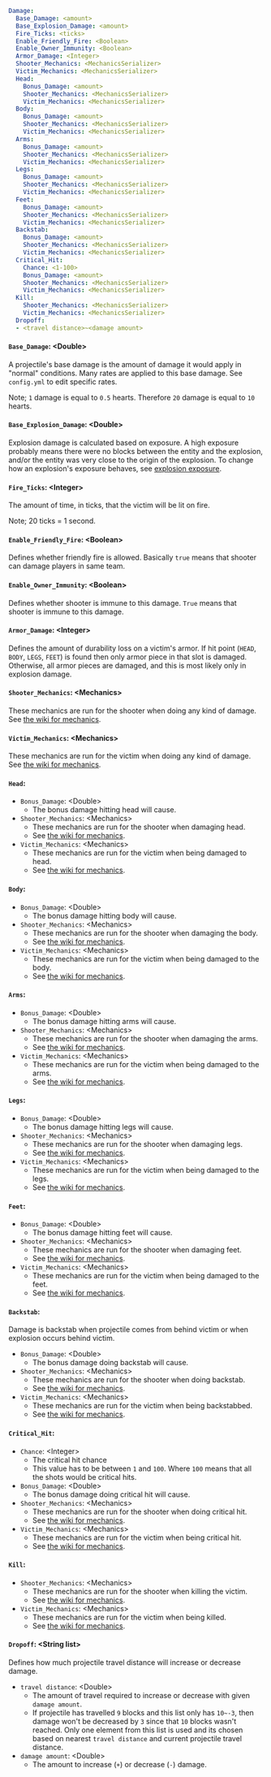 ```yaml
Damage:
  Base_Damage: <amount>
  Base_Explosion_Damage: <amount>
  Fire_Ticks: <ticks>
  Enable_Friendly_Fire: <Boolean>
  Enable_Owner_Immunity: <Boolean>
  Armor_Damage: <Integer>
  Shooter_Mechanics: <MechanicsSerializer>
  Victim_Mechanics: <MechanicsSerializer>
  Head:
    Bonus_Damage: <amount>
    Shooter_Mechanics: <MechanicsSerializer>
    Victim_Mechanics: <MechanicsSerializer>
  Body:
    Bonus_Damage: <amount>
    Shooter_Mechanics: <MechanicsSerializer>
    Victim_Mechanics: <MechanicsSerializer>
  Arms:
    Bonus_Damage: <amount>
    Shooter_Mechanics: <MechanicsSerializer>
    Victim_Mechanics: <MechanicsSerializer>
  Legs:
    Bonus_Damage: <amount>
    Shooter_Mechanics: <MechanicsSerializer>
    Victim_Mechanics: <MechanicsSerializer>
  Feet:
    Bonus_Damage: <amount>
    Shooter_Mechanics: <MechanicsSerializer>
    Victim_Mechanics: <MechanicsSerializer>
  Backstab:
    Bonus_Damage: <amount>
    Shooter_Mechanics: <MechanicsSerializer>
    Victim_Mechanics: <MechanicsSerializer>
  Critical_Hit:
    Chance: <1-100>
    Bonus_Damage: <amount>
    Shooter_Mechanics: <MechanicsSerializer>
    Victim_Mechanics: <MechanicsSerializer>
  Kill:
    Shooter_Mechanics: <MechanicsSerializer>
    Victim_Mechanics: <MechanicsSerializer>
  Dropoff:
  - <travel distance>~<damage amount>
```

#### `Base_Damage`: \<Double\>
A projectile's base damage is the amount of damage it would apply in "normal"
conditions. Many rates are applied to this base damage. See `config.yml` to
edit specific rates.

Note; `1` damage is equal to `0.5` hearts. Therefore `20` damage is equal to `10` hearts.

#### `Base_Explosion_Damage`: \<Double\>
Explosion damage is calculated based on exposure. A high exposure probably means there were
no blocks between the entity and the explosion, and/or the entity was very close to the origin
of the explosion. To change how an explosion's exposure behaves, see [explosion exposure](Explosion.md#explosion_exposure).

#### `Fire_Ticks`: \<Integer\>
The amount of time, in ticks, that the victim will be lit on fire.

Note; 20 ticks = 1 second.

#### `Enable_Friendly_Fire`: \<Boolean\>
Defines whether friendly fire is allowed. Basically `true` means that
shooter can damage players in same team.

#### `Enable_Owner_Immunity`: \<Boolean\>
Defines whether shooter is immune to this damage. `True` means that
shooter is immune to this damage.

#### `Armor_Damage`: \<Integer\>
Defines the amount of durability loss on a victim's armor.
If hit point (`HEAD`, `BODY`, `LEGS`, `FEET`) is found then only armor piece in that slot is damaged.
Otherwise, all armor pieces are damaged, and this is most likely only in explosion damage.

#### `Shooter_Mechanics`: \<Mechanics\>
These mechanics are run for the shooter when doing any kind of damage.
See [the wiki for mechanics](General.md#mechanics).

#### `Victim_Mechanics`: \<Mechanics\>
These mechanics are run for the victim when doing any kind of damage.
See [the wiki for mechanics](General.md#mechanics).

#### `Head`:

* `Bonus_Damage`: \<Double\>
  * The bonus damage hitting head will cause.
* `Shooter_Mechanics`: \<Mechanics\>
  * These mechanics are run for the shooter when damaging head.
  * See [the wiki for mechanics](General.md#mechanics).
* `Victim_Mechanics`: \<Mechanics\>
  * These mechanics are run for the victim when being damaged to head.
  * See [the wiki for mechanics](General.md#mechanics).

#### `Body`:

* `Bonus_Damage`: \<Double\>
  * The bonus damage hitting body will cause.
* `Shooter_Mechanics`: \<Mechanics\>
  * These mechanics are run for the shooter when damaging the body.
  * See [the wiki for mechanics](General.md#mechanics).
* `Victim_Mechanics`: \<Mechanics\>
  * These mechanics are run for the victim when being damaged to the body.
  * See [the wiki for mechanics](General.md#mechanics).

#### `Arms`:

* `Bonus_Damage`: \<Double\>
  * The bonus damage hitting arms will cause.
* `Shooter_Mechanics`: \<Mechanics\>
  * These mechanics are run for the shooter when damaging the arms.
  * See [the wiki for mechanics](General.md#mechanics).
* `Victim_Mechanics`: \<Mechanics\>
  * These mechanics are run for the victim when being damaged to the arms.
  * See [the wiki for mechanics](General.md#mechanics).

#### `Legs`:

* `Bonus_Damage`: \<Double\>
  * The bonus damage hitting legs will cause.
* `Shooter_Mechanics`: \<Mechanics\>
  * These mechanics are run for the shooter when damaging legs.
  * See [the wiki for mechanics](General.md#mechanics).
* `Victim_Mechanics`: \<Mechanics\>
  * These mechanics are run for the victim when being damaged to the legs.
  * See [the wiki for mechanics](General.md#mechanics).

#### `Feet`:

* `Bonus_Damage`: \<Double\>
  * The bonus damage hitting feet will cause.
* `Shooter_Mechanics`: \<Mechanics\>
  * These mechanics are run for the shooter when damaging feet.
  * See [the wiki for mechanics](General.md#mechanics).
* `Victim_Mechanics`: \<Mechanics\>
  * These mechanics are run for the victim when being damaged to the feet.
  * See [the wiki for mechanics](General.md#mechanics).

#### `Backstab`:
Damage is backstab when projectile comes from behind victim or
when explosion occurs behind victim.

* `Bonus_Damage`: \<Double\>
  * The bonus damage doing backstab will cause.
* `Shooter_Mechanics`: \<Mechanics\>
  * These mechanics are run for the shooter when doing backstab.
  * See [the wiki for mechanics](General.md#mechanics).
* `Victim_Mechanics`: \<Mechanics\>
  * These mechanics are run for the victim when being backstabbed.
  * See [the wiki for mechanics](General.md#mechanics).

#### `Critical_Hit`:

* `Chance`: \<Integer\>
  * The critical hit chance
  * This value has to be between `1` and `100`. Where `100` means that
    all the shots would be critical hits.
* `Bonus_Damage`: \<Double\>
  * The bonus damage doing critical hit will cause.
* `Shooter_Mechanics`: \<Mechanics\>
  * These mechanics are run for the shooter when doing critical hit.
  * See [the wiki for mechanics](General.md#mechanics).
* `Victim_Mechanics`: \<Mechanics\>
  * These mechanics are run for the victim when being critical hit.
  * See [the wiki for mechanics](General.md#mechanics).

#### `Kill`:

* `Shooter_Mechanics`: \<Mechanics\>
  * These mechanics are run for the shooter when killing the victim.
  * See [the wiki for mechanics](General.md#mechanics).
* `Victim_Mechanics`: \<Mechanics\>
  * These mechanics are run for the victim when being killed.
  * See [the wiki for mechanics](General.md#mechanics).

#### `Dropoff`: \<String list\>
Defines how much projectile travel distance will increase or decrease damage.

* `travel distance`: \<Double\>
  * The amount of travel required to increase or decrease with given `damage amount`.
  * If projectile has travelled `9` blocks and this list only has `10~-3`, then
    damage won't be decreased by `3` since that `10` blocks wasn't reached.
    Only one element from this list is used and its chosen based on nearest
    `travel distance` and current projectile travel distance.
* `damage amount`: \<Double\>
  * The amount to increase (`+`) or decrease (`-`) damage.